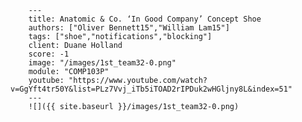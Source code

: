 
        ---
        title: Anatomic & Co. ‘In Good Company’ Concept Shoe
        authors: ["Oliver Bennett15","William Lam15"]
        tags: ["shoe","notifications","blocking"]
        client: Duane Holland
        score: -1
        image: "/images/1st_team32-0.png"
        module: "COMP103P"
        youtube: "https://www.youtube.com/watch?v=GgYft4tr50Y&list=PLz7Vvj_iTb5iTOAD2rIPDuk2wHGljny8L&index=51"
        ---
        ![]({{ site.baseurl }}/images/1st_team32-0.png)